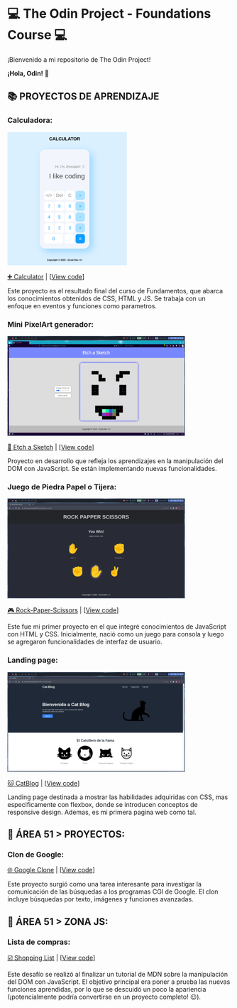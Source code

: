 # 💻 The Odin Project - Foundations Course 💻

¡Bienvenido a mi repositorio de The Odin Project!

**¡Hola, Odin!** 👋

## 📚 PROYECTOS DE APRENDIZAJE

### Calculadora:
[![calculator](https://raw.githubusercontent.com/JhonatanDczel/img/main/calculator-thumbnail.png)](https://jhonatandczel.github.io/calculator/)

[➕ Calculator](https://jhonatandczel.github.io/calculator/) | [[View code](https://github.com/JhonatanDczel/calculator)]

Este proyecto es el resultado final del curso de Fundamentos, que abarca los conocimientos obtenidos de CSS, HTML y JS. Se trabaja con un enfoque en eventos y funciones como parametros.

### Mini PixelArt generador:
[![Etch a Sketch](https://raw.githubusercontent.com/JhonatanDczel/img/main/etch-a-sketch-thumbnail.png)](https://jhonatandczel.github.io/etch-a-sketch/)

[🎨 Etch a Sketch](https://jhonatandczel.github.io/etch-a-sketch/) | [[View code](https://github.com/JhonatanDczel/etch-a-sketch)]

Proyecto en desarrollo que refleja los aprendizajes en la manipulación del DOM con JavaScript. Se están implementando nuevas funcionalidades.

### Juego de Piedra Papel o Tijera:
[![rock-paper-scissors](https://raw.githubusercontent.com/JhonatanDczel/img/main/rock-paper-scissors-thumbnail.png)](https://jhonatandczel.github.io/rock-paper-scissors/)

[🎮 Rock-Paper-Scissors](https://jhonatandczel.github.io/rock-paper-scissors/) | [[View code](https://github.com/JhonatanDczel/rock-paper-scissors)]

Este fue mi primer proyecto en el que integré conocimientos de JavaScript con HTML y CSS. Inicialmente, nació como un juego para consola y luego se agregaron funcionalidades de interfaz de usuario.

### Landing page:
[![odin-landing-page](https://raw.githubusercontent.com/JhonatanDczel/img/main/cat-blog-thumbnail.png)](https://jhonatandczel.github.io/cat-blog/)

[🐱 CatBlog](https://jhonatandczel.github.io/odin-landing-page/) | [[View code](https://github.com/JhonatanDczel/odin-landing-page)]

Landing page destinada a mostrar las habilidades adquiridas con CSS, mas especificamente con flexbox, donde se introducen conceptos de responsive design. Ademas, es mi primera pagina web como tal.

## 🚀 ÁREA 51 > PROYECTOS:

### Clon de Google:
[🌐 Google Clone](https://jhonatandczel.github.io/the-odin-project-foundations/Area51/Projects/google-clon/) | [[View code](https://github.com/JhonatanDczel/the-odin-project-foundations/tree/main/Area51/Projects/google-clon)]

Este proyecto surgió como una tarea interesante para investigar la comunicación de las búsquedas a los programas CGI de Google. El clon incluye búsquedas por texto, imágenes y funciones avanzadas.

## 🚀 ÁREA 51 > ZONA JS:

### Lista de compras:
[☑️ Shopping List](https://jhonatandczel.github.io/the-odin-project-foundations/Area51/ZonaJS/Shopping-List/) | [[View code](https://github.com/JhonatanDczel/the-odin-project-foundations/tree/main/Area51/ZonaJS/Shopping-List)]

Este desafío se realizó al finalizar un tutorial de MDN sobre la manipulación del DOM con JavaScript. El objetivo principal era poner a prueba las nuevas funciones aprendidas, por lo que se descuidó un poco la apariencia (¡potencialmente podría convertirse en un proyecto completo! 😉).


